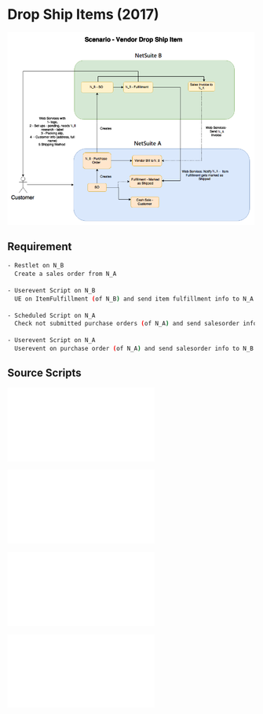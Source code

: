 # Drop Ship Items (2017)

![demo](/img/Splitting_Orders_Diagram_.png)

## Requirement

```bash
- Restlet on N_B
  Create a sales order from N_A

- Userevent Script on N_B
  UE on ItemFulfillment (of N_B) and send item fulfillment info to N_A to mark as Shipped SO on N_A and send tracking numbers, notify customer

- Scheduled Script on N_A
  Check not submitted purchase orders (of N_A) and send salesorder info to N_B

- Userevent Script on N_A
  Userevent on purchase order (of N_A) and send salesorder info to N_B

```

## Source Scripts

![Restlet on N_B](/scripts/Restlet_Create_SO.js)

![Userevent Script on N_B](/scripts/UE_CS_IF.js)

![Scheduled Script on N_A](/scripts/SCH_PC_PO.js)

![Userevent Script on N_A](/scripts/UE_PC_PO_send_SO_Info.js)

